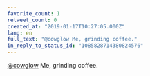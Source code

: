 ```yaml
---
favorite_count: 1
retweet_count: 0
created_at: "2019-01-17T10:27:05.000Z"
lang: en
full_text: "@cowglow Me, grinding coffee."
in_reply_to_status_id: "1085828714380824576"
---
```


[@cowglow](https://twitter.com/cowglow) Me, grinding coffee.
